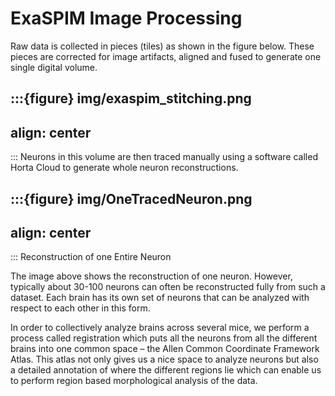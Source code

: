 # ExaSPIM Image Processing

Raw data is collected in pieces (tiles) as shown in the figure below. These pieces are corrected for image artifacts, aligned and fused to generate one single digital volume. 

:::{figure} img/exaspim_stitching.png
---
align: center
---
:::
Neurons in this volume are then traced manually using a software called Horta Cloud to generate whole neuron reconstructions.  

:::{figure} img/OneTracedNeuron.png
---
align: center
---
:::
Reconstruction of one Entire Neuron 

The image above shows the reconstruction of one neuron. However, typically about 30-100 neurons can often be reconstructed fully from such a dataset. Each brain has its own set of neurons that can be analyzed with respect to each other in this form. 

In order to collectively analyze brains across several mice, we perform a process called registration which puts all the neurons from all the different brains into one common space – the Allen Common Coordinate Framework Atlas. This atlas not only gives us a nice space to analyze neurons but also a detailed annotation of where the different regions lie which can enable us to perform region based morphological analysis of the data.

 
